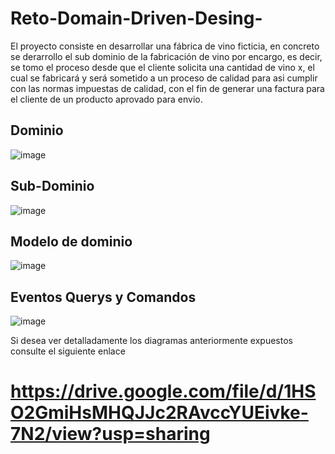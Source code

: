 # Reto-Domain-Driven-Desing-

El proyecto consiste en desarrollar una fábrica de vino ficticia, en concreto se derarrollo el sub dominio de la fabricación de vino por encargo, es decir, se tomo el proceso desde que el cliente solicita una cantidad de vino x, el cual se fabricará y será sometido a un proceso de calidad para asi cumplir con las normas impuestas de calidad, con el fin de generar una factura para el cliente de un producto aprovado para envio.


## Dominio
![image](https://user-images.githubusercontent.com/85022191/147554077-1b0e06b0-e614-4848-bd98-f0ea51e0aadd.png)

## Sub-Dominio
![image](https://user-images.githubusercontent.com/85022191/147555816-757ee007-43b0-4e72-b6f7-f9f4f8db86be.png)

## Modelo de dominio
![image](https://user-images.githubusercontent.com/85022191/147557086-b0a5d3a5-024d-43cf-9a36-c6e418c220a1.png)

## Eventos Querys y Comandos
![image](https://user-images.githubusercontent.com/85022191/147557748-166edd71-707a-4ab4-8cda-efb538ac175a.png)

Si desea ver detalladamente los diagramas anteriormente expuestos consulte el siguiente enlace
# https://drive.google.com/file/d/1HSO2GmiHsMHQJJc2RAvccYUEivke-7N2/view?usp=sharing
